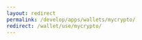 ```yaml
---
layout: redirect
permalink: /develop/apps/wallets/mycrypto/
redirect: /wallet/use/mycrypto/
---
```

